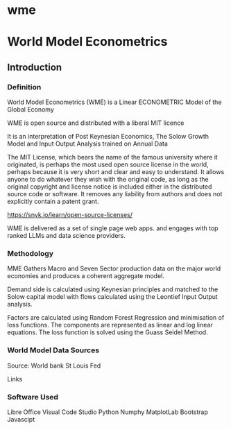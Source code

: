 # wme
# World Model Econometrics

## Introduction

### Definition

World Model Econometrics (WME) is a Linear ECONOMETRIC Model of the Global Economy 

WME is open source and distributed with a liberal MIT licence

It is an interpretation of Post Keynesian Economics, The Solow Growth Model and Input Output Analysis trained on Annual Data

The MIT License, which bears the name of the famous university where it originated, is perhaps the most used open source license in the world, perhaps because it is very short and clear and easy to understand. It allows anyone to do whatever they wish with the original code, as long as the original copyright and license notice is included either in the distributed source code or software. It removes any liability from authors and does not explicitly contain a patent grant.

https://snyk.io/learn/open-source-licenses/

WME is delivered as a set of single page web apps. and engages with top ranked LLMs and data science providers.

### Methodology

MME Gathers Macro and Seven Sector production data on the major world economies and produces a coherent aggregate model.

Demand side is calculated using Keynesian principles and matched to the Solow capital model with flows calculated using the Leontief Input Output analysis.

Factors are calculated using Random Forest Regression and minimisation of loss functions. The components are represented as linear and log linear equations. The loss function is solved using the Guass Seidel Method.

### World Model Data Sources

Source:
World bank
St Louis Fed

Links

### Software Used

Libre Office
Visual Code Studio
Python
Numphy
MatplotLab
Bootstrap
Javascipt
